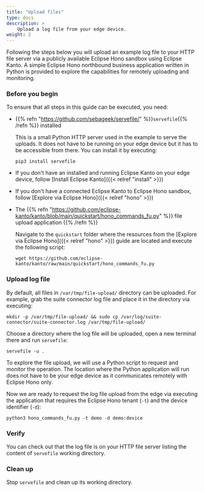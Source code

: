 ```yaml
---
title: "Upload files"
type: docs
description: >
    Upload a log file from your edge device.
weight: 2
---
```


Following the steps below you will upload an example log file to your HTTP file server
via a publicly available Eclipse Hono sandbox using Eclipse Kanto.
A simple Eclipse Hono northbound business application written in Python is
provided to explore the capabilities for remotely uploading and monitoring.

### Before you begin

To ensure that all steps in this guide can be executed, you need:

* {{% refn "https://github.com/sebageek/servefile/" %}}`servefile`{{% /refn %}} installed

  This is a small Python HTTP server used in the example to serve the uploads.
  It does not have to be running on your edge device but it has to be accessible from there.
  You can install it by executing:

  ```shell
  pip3 install servefile
  ```

* If you don't have an installed and running Eclipse Kanto on your edge device,
  follow [Install Eclipse Kanto]({{< relref "install" >}})
* If you don't have a connected Eclipse Kanto to Eclipse Hono sandbox,
  follow [Explore via Eclipse Hono]({{< relref "hono" >}})

* The {{% refn "https://github.com/eclipse-kanto/kanto/blob/main/quickstart/hono_commands_fu.py" %}} 
  file upload application {{% /refn %}}

  Navigate to the `quickstart` folder where the resources from the [Explore via Eclipse Hono]({{< relref "hono" >}})
  guide are located and execute the following script:
  
  ```shell
  wget https://github.com/eclipse-kanto/kanto/raw/main/quickstart/hono_commands_fu.py
  ```


### Upload log file

By default, all files in `/var/tmp/file-upload/` directory can be uploaded.
For example, grab the suite connector log file and place it in the directory via executing:

```shell
mkdir -p /var/tmp/file-upload/ && sudo cp /var/log/suite-connector/suite-connector.log /var/tmp/file-upload/
```

Choose a directory where the log file will be uploaded, open a new terminal there and run `servefile`:

```shell
servefile -u .
```

To explore the file upload, we will use a Python script to request and monitor the operation.
The location where the Python application will run does not have to be your edge device as it communicates remotely
with Eclipse Hono only.

Now we are ready to request the log file upload from the edge via executing the application
that requires the Eclipse Hono tenant (`-t`) and the device identifier (`-d`):

```shell
python3 hono_commands_fu.py -t demo -d demo:device
```

### Verify

You can check out that the log file is on your HTTP file server listing the content of `servefile` working directory.

### Clean up

Stop `servefile` and clean up its working directory.
